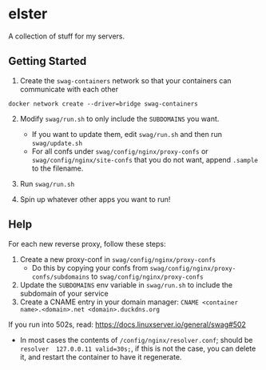 # elster

A collection of stuff for my servers.

## Getting Started

1. Create the `swag-containers` network so that your containers can communicate with each other

```
docker network create --driver=bridge swag-containers
```

2. Modify `swag/run.sh` to only include the `SUBDOMAINS` you want.
    * If you want to update them, edit `swag/run.sh` and then run `swag/update.sh`
    * For all confs under `swag/config/nginx/proxy-confs` or `swag/config/nginx/site-confs` that you do not want, append `.sample` to the filename.

3. Run `swag/run.sh`

4. Spin up whatever other apps you want to run!

## Help

For each new reverse proxy, follow these steps:
1. Create a new proxy-conf in `swag/config/nginx/proxy-confs`
    * Do this by copying your confs from `swag/config/nginx/proxy-confs/subdomains` to `swag/config/nginx/proxy-confs`
2. Update the `SUBDOMAINS` env variable in `swag/run.sh` to include the subdomain of your service
3. Create a CNAME entry in your domain manager: `CNAME <container name>.<domain>.net <domain>.duckdns.org`

If you run into 502s, read: https://docs.linuxserver.io/general/swag#502
* In most cases the contents of `/config/nginx/resolver.conf`; should be `resolver  127.0.0.11 valid=30s;`, if this is not the case, you can delete it, and restart the container to have it regenerate.